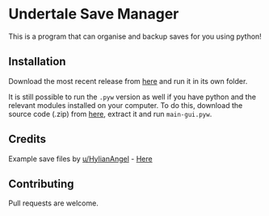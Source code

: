 # Undertale Save Manager

This is a program that can organise and backup saves for you using python!

## Installation

Download the most recent release from [here](https://github.com/TheAmazingJeh/Undertale-Save-Manager/releases/latest) and run it in its own folder.

It is still possible to run the `.pyw` version as well if you have python and the relevant modules installed on your computer. To do this, download the source code (.zip) from [here](https://github.com/TheAmazingJeh/Undertale-Save-Manager/releases/latest), extract it and run `main-gui.pyw`.



## Credits

Example save files by [u/HylianAngel](https://www.reddit.com/user/HylianAngel/) - [Here](https://www.reddit.com/r/Undertale/comments/3szvui/my_undertale_save_files/) 



## Contributing
Pull requests are welcome.
